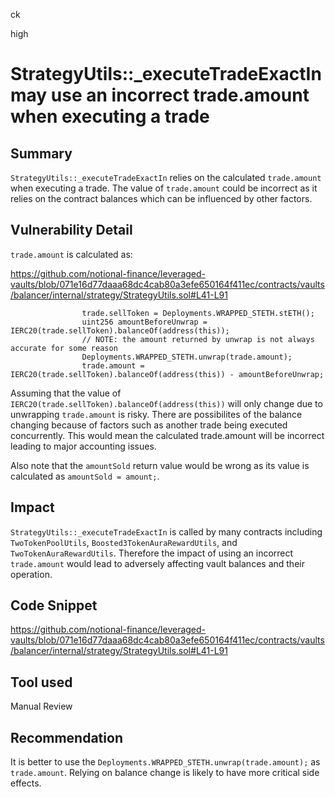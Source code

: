 ck

high

# StrategyUtils::_executeTradeExactIn may use an incorrect trade.amount when executing a trade

## Summary

`StrategyUtils::_executeTradeExactIn` relies on the calculated `trade.amount` when executing a trade. The value of `trade.amount` could be incorrect as it relies on the contract balances which can be influenced by other factors.

## Vulnerability Detail

`trade.amount` is calculated as:

https://github.com/notional-finance/leveraged-vaults/blob/071e16d77daaa68dc4cab80a3efe650164f411ec/contracts/vaults/balancer/internal/strategy/StrategyUtils.sol#L41-L91

```solidity
                trade.sellToken = Deployments.WRAPPED_STETH.stETH();
                uint256 amountBeforeUnwrap = IERC20(trade.sellToken).balanceOf(address(this));
                // NOTE: the amount returned by unwrap is not always accurate for some reason
                Deployments.WRAPPED_STETH.unwrap(trade.amount);
                trade.amount = IERC20(trade.sellToken).balanceOf(address(this)) - amountBeforeUnwrap;
```

Assuming that the value of `IERC20(trade.sellToken).balanceOf(address(this))` will only change due to unwrapping `trade.amount` is risky. There are possibilites of the balance changing because of factors such as another trade being executed concurrently. This would mean the calculated trade.amount will be incorrect leading to major accounting issues.

Also note that the `amountSold` return value would be wrong as its value is calculated as `amountSold = amount;`.

## Impact

`StrategyUtils::_executeTradeExactIn` is called by many contracts including `TwoTokenPoolUtils`, `Boosted3TokenAuraRewardUtils`, and `TwoTokenAuraRewardUtils`. Therefore the impact of using an incorrect `trade.amount` would lead to adversely affecting vault balances and their operation. 

## Code Snippet

https://github.com/notional-finance/leveraged-vaults/blob/071e16d77daaa68dc4cab80a3efe650164f411ec/contracts/vaults/balancer/internal/strategy/StrategyUtils.sol#L41-L91

## Tool used

Manual Review

## Recommendation

It is better to use the `Deployments.WRAPPED_STETH.unwrap(trade.amount);` as `trade.amount`. Relying on balance change is likely to have more critical side effects.

